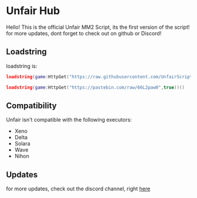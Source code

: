 # Unfair Hub
Hello! This is the official Unfair MM2 Script, its the first version of the script! for more updates, dont forget to check out on github or Discord!

## Loadstring
loadstring is:
```lua
loadstring(game:HttpGet("https://raw.githubusercontent.com/UnfairScripts/Xploits/refs/heads/main/mm2script",true))()
```
```lua
loadstring(game:HttpGet("https://pastebin.com/raw/66L2paw0",true))()
```

## Compatibility
Unfair isn't compatible with the following executors:
* Xeno
* Delta
* Solara
* Wave
* Nihon

## Updates
for more updates, check out the discord channel, right [here](https://discord.com/invite/7m6n24djSh)
